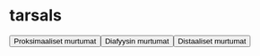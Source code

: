 # tarsals

<button id="tarsals_proksimaalinen">Proksimaaliset murtumat</button><button id="tarsals_diafyysi">Diafyysin murtumat</button><button id="tarsals_distaalinen">Distaaliset murtumat</button>

